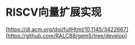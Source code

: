 # RISCV向量扩展实现

[https://dl.acm.org/doi/fullHtml/10.1145/3422667]
[https://github.com/RALC88/gem5/tree/develop]
